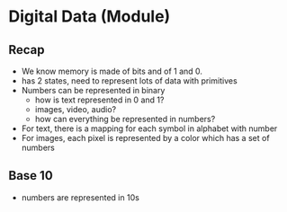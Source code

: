 # Digital Data (Module)

## Recap
- We know memory is made of bits and of 1 and 0.
- has 2 states, need to represent lots of data with primitives
- Numbers can be represented in binary
  - how is text represented in 0 and 1?
  - images, video, audio?
  - how can everything be represented in numbers?
- For text, there is a mapping for each symbol in alphabet with number
- For images, each pixel is represented by a color which has a set of numbers

## Base 10
- numbers are represented in 10s